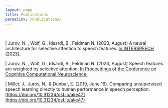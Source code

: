 ```yaml
---
layout: page
title: Publications
permalink: /Publications/
---
```


<br>

| Jurov, N. , Wolf, G., Idsardi, B., Feldman N.  (2023, August) A neural architecture for selective attention to speech features. [In INTERSPEECH (2023).](https://drive.google.com/file/d/1bFfJzToKsJ9cAh0uCKf0T_amGsfIFQMo/view?usp=sharing)

| Jurov, N. , Wolf, G., Idsardi, B., Feldman N. (2023, August) Speech features are weighted by selective attention. [In Proceedings of the Conference on Cognitive Computational Neuroscience.](https://drive.google.com/file/d/1C1bBbDl8uKUrIvTIpKp5eJZa-OSY-mHh/view?usp=sharing)

| Millet, J., Jurov, N., & Dunbar, E. (2019, June 16). Comparing unsupervised speech learning directly to human performance in speech perception. [https://doi.org/10.31234/osf.io/ake47](https://doi.org/10.31234/osf.io/ake47)